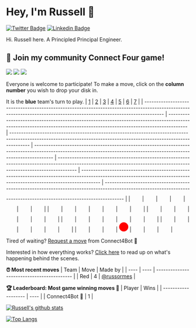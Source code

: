 # Hey, I'm Russell 👋

[![Twitter Badge](https://img.shields.io/badge/-@NectarSoft-1ca0f1?style=flat-square&labelColor=1ca0f1&logo=twitter&logoColor=white&link=https://twitter.com/NectarSoft)](https://twitter.com/NectarSoft) [![Linkedin Badge](https://img.shields.io/badge/-RussOrmes-blue?style=flat-square&logo=Linkedin&logoColor=white&link=https://www.linkedin.com/in/russellormes/)](https://www.linkedin.com/in/russellormes/)

Hi. Russell here. A Principled Principal Engineer.

## :game_die: Join my community Connect Four game!
![](https://img.shields.io/badge/Moves%20played-7-blue)
![](https://img.shields.io/badge/Completed%20games-1-brightgreen)
![](https://img.shields.io/badge/Total%20players-1-orange)

Everyone is welcome to participate! To make a move, click on the **column number** you wish to drop your disk in.

It is the **blue** team's turn to play.
| [1](https://github.com/russormes/russormes/issues/new?title=connect4%7Cdrop%7Cblue%7C1&body=Just+push+%27Submit+new+issue%27.+You+don%27t+need+to+do+anything+else.) | [2](https://github.com/russormes/russormes/issues/new?title=connect4%7Cdrop%7Cblue%7C2&body=Just+push+%27Submit+new+issue%27.+You+don%27t+need+to+do+anything+else.) | [3](https://github.com/russormes/russormes/issues/new?title=connect4%7Cdrop%7Cblue%7C3&body=Just+push+%27Submit+new+issue%27.+You+don%27t+need+to+do+anything+else.) | [4](https://github.com/russormes/russormes/issues/new?title=connect4%7Cdrop%7Cblue%7C4&body=Just+push+%27Submit+new+issue%27.+You+don%27t+need+to+do+anything+else.) | [5](https://github.com/russormes/russormes/issues/new?title=connect4%7Cdrop%7Cblue%7C5&body=Just+push+%27Submit+new+issue%27.+You+don%27t+need+to+do+anything+else.) | [6](https://github.com/russormes/russormes/issues/new?title=connect4%7Cdrop%7Cblue%7C6&body=Just+push+%27Submit+new+issue%27.+You+don%27t+need+to+do+anything+else.) | [7](https://github.com/russormes/russormes/issues/new?title=connect4%7Cdrop%7Cblue%7C7&body=Just+push+%27Submit+new+issue%27.+You+don%27t+need+to+do+anything+else.) |
| -------------------------------------------------------------------------------------------------------------------------------------------------------------------- | -------------------------------------------------------------------------------------------------------------------------------------------------------------------- | -------------------------------------------------------------------------------------------------------------------------------------------------------------------- | -------------------------------------------------------------------------------------------------------------------------------------------------------------------- | -------------------------------------------------------------------------------------------------------------------------------------------------------------------- | -------------------------------------------------------------------------------------------------------------------------------------------------------------------- | -------------------------------------------------------------------------------------------------------------------------------------------------------------------- |
| ![](https://raw.githubusercontent.com/russormes/russormes/master/images/blank.png)                                                                                   | ![](https://raw.githubusercontent.com/russormes/russormes/master/images/blank.png)                                                                                   | ![](https://raw.githubusercontent.com/russormes/russormes/master/images/blank.png)                                                                                   | ![](https://raw.githubusercontent.com/russormes/russormes/master/images/blank.png)                                                                                   | ![](https://raw.githubusercontent.com/russormes/russormes/master/images/blank.png)                                                                                   | ![](https://raw.githubusercontent.com/russormes/russormes/master/images/blank.png)                                                                                   | ![](https://raw.githubusercontent.com/russormes/russormes/master/images/blank.png)                                                                                   |
| ![](https://raw.githubusercontent.com/russormes/russormes/master/images/blank.png)                                                                                   | ![](https://raw.githubusercontent.com/russormes/russormes/master/images/blank.png)                                                                                   | ![](https://raw.githubusercontent.com/russormes/russormes/master/images/blank.png)                                                                                   | ![](https://raw.githubusercontent.com/russormes/russormes/master/images/blank.png)                                                                                   | ![](https://raw.githubusercontent.com/russormes/russormes/master/images/blank.png)                                                                                   | ![](https://raw.githubusercontent.com/russormes/russormes/master/images/blank.png)                                                                                   | ![](https://raw.githubusercontent.com/russormes/russormes/master/images/blank.png)                                                                                   |
| ![](https://raw.githubusercontent.com/russormes/russormes/master/images/blank.png)                                                                                   | ![](https://raw.githubusercontent.com/russormes/russormes/master/images/blank.png)                                                                                   | ![](https://raw.githubusercontent.com/russormes/russormes/master/images/blank.png)                                                                                   | ![](https://raw.githubusercontent.com/russormes/russormes/master/images/blank.png)                                                                                   | ![](https://raw.githubusercontent.com/russormes/russormes/master/images/blank.png)                                                                                   | ![](https://raw.githubusercontent.com/russormes/russormes/master/images/blank.png)                                                                                   | ![](https://raw.githubusercontent.com/russormes/russormes/master/images/blank.png)                                                                                   |
| ![](https://raw.githubusercontent.com/russormes/russormes/master/images/blank.png)                                                                                   | ![](https://raw.githubusercontent.com/russormes/russormes/master/images/blank.png)                                                                                   | ![](https://raw.githubusercontent.com/russormes/russormes/master/images/blank.png)                                                                                   | ![](https://raw.githubusercontent.com/russormes/russormes/master/images/blank.png)                                                                                   | ![](https://raw.githubusercontent.com/russormes/russormes/master/images/blank.png)                                                                                   | ![](https://raw.githubusercontent.com/russormes/russormes/master/images/blank.png)                                                                                   | ![](https://raw.githubusercontent.com/russormes/russormes/master/images/blank.png)                                                                                   |
| ![](https://raw.githubusercontent.com/russormes/russormes/master/images/blank.png)                                                                                   | ![](https://raw.githubusercontent.com/russormes/russormes/master/images/blank.png)                                                                                   | ![](https://raw.githubusercontent.com/russormes/russormes/master/images/blank.png)                                                                                   | ![](https://raw.githubusercontent.com/russormes/russormes/master/images/blank.png)                                                                                   | ![](https://raw.githubusercontent.com/russormes/russormes/master/images/blank.png)                                                                                   | ![](https://raw.githubusercontent.com/russormes/russormes/master/images/blank.png)                                                                                   | ![](https://raw.githubusercontent.com/russormes/russormes/master/images/blank.png)                                                                                   |
| ![](https://raw.githubusercontent.com/russormes/russormes/master/images/blank.png)                                                                                   | ![](https://raw.githubusercontent.com/russormes/russormes/master/images/blank.png)                                                                                   | ![](https://raw.githubusercontent.com/russormes/russormes/master/images/blank.png)                                                                                   | ![](https://raw.githubusercontent.com/russormes/russormes/master/images/red.png)                                                                                     | ![](https://raw.githubusercontent.com/russormes/russormes/master/images/blank.png)                                                                                   | ![](https://raw.githubusercontent.com/russormes/russormes/master/images/blank.png)                                                                                   | ![](https://raw.githubusercontent.com/russormes/russormes/master/images/blank.png)                                                                                   |

Tired of waiting? [Request a move](https://github.com/russormes/russormes/issues/new?title=connect4%7Cdrop%7Cblue%7Cai&body=Just+push+%27Submit+new+issue%27.+You+don%27t+need+to+do+anything+else.) from Connect4Bot :robot: 

Interested in how everything works? [Click here](https://github.com/russormes/russormes/tree/master/connect4) to read up on what's happening behind the scenes.

**:alarm_clock: Most recent moves**
| Team | Move | Made by                                    |
| ---- | ---- | ------------------------------------------ |
| Red  | 4    | [@russormes](https://github.com/russormes) |

**:trophy: Leaderboard: Most game winning moves :100:**
| Player              | Wins |
| ------------------- | ---- |
| Connect4Bot :robot: | 1    |

[![Russell's github stats](https://github-readme-stats.vercel.app/api?username=russormes&show_icons=true)](https://github.com/russormes/github-readme-stats)


[![Top Langs](https://github-readme-stats.vercel.app/api/top-langs/?username=russormes)](https://github.com/russormes/github-readme-stats)
